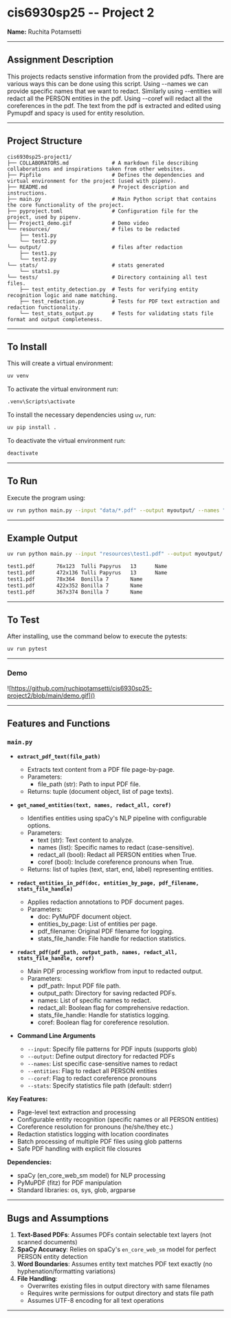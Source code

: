 # **cis6930sp25 -- Project 2**

**Name:** Ruchita Potamsetti

---

## **Assignment Description**

This projects redacts senstive information from the provided pdfs. There are various ways this can be done using this script. Using --names we can provide specific names that we want to redact. Similarly using --entities will redact all the PERSON entities in the pdf. Using --coref will redact all the coreferences in the pdf. The text from the pdf is extracted and edited using Pymupdf and spacy is used for entity resolution.

---

## **Project Structure** 

```plaintext
cis6930sp25-project1/
├── COLLABORATORS.md              # A markdown file describing collaborations and inspirations taken from other websites.
├── Pipfile                       # Defines the dependencies and virtual environment for the project (used with pipenv).
├── README.md                     # Project description and instructions.
├── main.py                       # Main Python script that contains the core functionality of the project.
├── pyproject.toml                # Configuration file for the project, used by pipenv.
├── Project1_demo.gif             # Demo video
└── resources/                    # files to be redacted
    ├── test1.py     
    └── test2.py
└── output/                       # files after redaction
    ├── test1.py     
    └── test2.py
└── stats/                        # stats generated     
    └── stats1.py 
└── tests/                        # Directory containing all test files.
    ├── test_entity_detection.py  # Tests for verifying entity recognition logic and name matching.
    ├── test_redaction.py         # Tests for PDF text extraction and redaction functionality.
    └── test_stats_output.py      # Tests for validating stats file format and output completeness.
```

---

## **To Install**
This will create a virtual environment:
```sh
uv venv
```
To activate the virtual environment run:
```sh
.venv\Scripts\activate
```
To install the necessary dependencies using `uv`, run:
```sh
uv pip install .
```
To deactivate the virtual environment run:
```sh
deactivate
```

---

## **To Run**
Execute the program using:
```sh
uv run python main.py --input "data/*.pdf" --output myoutput/ --names "Bonilla" --names "Tulli Papyrus" --entities --coref
```

---

## **Example Output**
```sh
uv run python main.py --input "resources\test1.pdf" --output myoutput/ --names "Bonilla" --names "Tulli Papyrus"

test1.pdf       76x123  Tulli Papyrus   13      Name
test1.pdf       472x136 Tulli Papyrus   13      Name
test1.pdf       78x364  Bonilla 7       Name
test1.pdf       422x352 Bonilla 7       Name
test1.pdf       367x374 Bonilla 7       Name

```

---

## **To Test**
After installing, use the command below to execute the pytests:
```sh
uv run pytest
```

---

### **Demo**
![https://github.com/ruchipotamsetti/cis6930sp25-project2/blob/main/demo.gif]()

---



## **Features and Functions**

### **`main.py`**
- **`extract_pdf_text(file_path)`**  
  - Extracts text content from a PDF file page-by-page.
  - Parameters:
    - file_path (str): Path to input PDF file.
  - Returns: tuple (document object, list of page texts).

- **`get_named_entities(text, names, redact_all, coref)`**  
  - Identifies entities using spaCy's NLP pipeline with configurable options.
  - Parameters:
    - text (str): Text content to analyze.
    - names (list): Specific names to redact (case-sensitive).
    - redact_all (bool): Redact all PERSON entities when True.
    - coref (bool): Include coreference pronouns when True.
  - Returns: list of tuples (text, start, end, label) representing entities.

- **`redact_entities_in_pdf(doc, entities_by_page, pdf_filename, stats_file_handle)`**  
  - Applies redaction annotations to PDF document pages.
  - Parameters:
    - doc: PyMuPDF document object.
    - entities_by_page: List of entities per page.
    - pdf_filename: Original PDF filename for logging.
    - stats_file_handle: File handle for redaction statistics.

- **`redact_pdf(pdf_path, output_path, names, redact_all, stats_file_handle, coref)`**  
  - Main PDF processing workflow from input to redacted output.
  - Parameters:
    - pdf_path: Input PDF file path.
    - output_path: Directory for saving redacted PDFs.
    - names: List of specific names to redact.
    - redact_all: Boolean flag for comprehensive redaction.
    - stats_file_handle: Handle for statistics logging.
    - coref: Boolean flag for coreference resolution.

- **Command Line Arguments**  
  - `--input`: Specify file patterns for PDF inputs (supports glob)
  - `--output`: Define output directory for redacted PDFs
  - `--names`: List specific case-sensitive names to redact
  - `--entities`: Flag to redact all PERSON entities
  - `--coref`: Flag to redact coreference pronouns
  - `--stats`: Specify statistics file path (default: stderr)

**Key Features:**
- Page-level text extraction and processing
- Configurable entity recognition (specific names or all PERSON entities)
- Coreference resolution for pronouns (he/she/they etc.)
- Redaction statistics logging with location coordinates
- Batch processing of multiple PDF files using glob patterns
- Safe PDF handling with explicit file closures

**Dependencies:**
- spaCy (en_core_web_sm model) for NLP processing
- PyMuPDF (fitz) for PDF manipulation
- Standard libraries: os, sys, glob, argparse

---

## **Bugs and Assumptions**
1. **Text-Based PDFs**: Assumes PDFs contain selectable text layers (not scanned documents)
2. **SpaCy Accuracy**: Relies on spaCy's `en_core_web_sm` model for perfect PERSON entity detection
3. **Word Boundaries**: Assumes entity text matches PDF text exactly (no hyphenation/formatting variations)
4. **File Handling**: 
   - Overwrites existing files in output directory with same filenames
   - Requires write permissions for output directory and stats file path
   - Assumes UTF-8 encoding for all text operations

---
